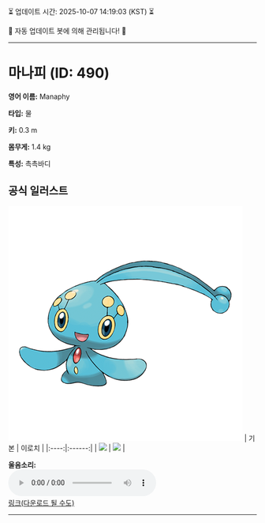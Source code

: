 
⏳ 업데이트 시간: 2025-10-07 14:19:03 (KST) ⏳

🤖 자동 업데이트 봇에 의해 관리됩니다! 🤖

---

# 마나피 (ID: 490)
**영어 이름:** Manaphy

**타입:** 물

**키:** 0.3 m

**몸무게:** 1.4 kg

**특성:** 촉촉바디

## 공식 일러스트
![](https://raw.githubusercontent.com/PokeAPI/sprites/master/sprites/pokemon/other/official-artwork/490.png)
| 기본 | 이로치 |
|:----:|:------:|
| <img src="http://play.pokemonshowdown.com/sprites/ani/manaphy.gif" width="200"> | <img src="http://play.pokemonshowdown.com/sprites/ani-shiny/manaphy.gif" width="200"> |

**울음소리:**<br><audio controls src="https://raw.githubusercontent.com/PokeAPI/cries/main/cries/pokemon/latest/490.ogg"></audio><br> [링크(다운로드 될 수도)](https://raw.githubusercontent.com/PokeAPI/cries/main/cries/pokemon/latest/490.ogg)


---
